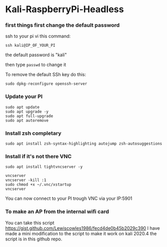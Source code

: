 # Kali-RaspberryPi-Headless

### first things first change the default password
ssh to your pi vi this command:

```ssh kali@IP_OF_YOUR_PI```

the default password is "kali"

then type ```passwd``` to change it

To remove the default SSh key do this:

```sudo dpkg-reconfigure openssh-server```

### Update your PI
```
sudo apt update
sudo apt upgrade -y
sudo apt full-upgrade
sudo apt autoremove
```

### Install zsh completary 
```sudo apt install zsh-syntax-highlighting autojump zsh-autosuggestions```

### Install if it's not there VNC
```
sudo apt install tightvncserver -y

vncserver
vncserver -kill :1
sudo chmod +x ~/.vnc/xstartup
vncserver
```

You can now connect to your PI trough VNC via your IP:5901


### To make an AP from the internal wifi card
You can take this script https://gist.github.com/Lewiscowles1986/fecd4de0b45b2029c390
I have made a mini modification to the script to make it work on kali 2020.4 the script is in this github repo.

